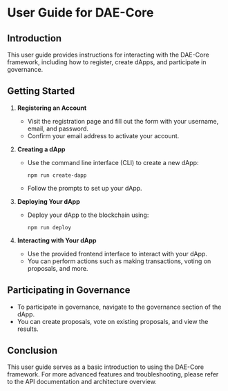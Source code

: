 # User Guide for DAE-Core

## Introduction

This user guide provides instructions for interacting with the DAE-Core framework, including how to register, create dApps, and participate in governance.

## Getting Started

1. **Registering an Account**
   - Visit the registration page and fill out the form with your username, email, and password.
   - Confirm your email address to activate your account.

2. **Creating a dApp**
   - Use the command line interface (CLI) to create a new dApp:
     ```
     npm run create-dapp
     ```
   - Follow the prompts to set up your dApp.

3. **Deploying Your dApp**
   - Deploy your dApp to the blockchain using:
     ```
     npm run deploy
     ```

4. **Interacting with Your dApp**
   - Use the provided frontend interface to interact with your dApp.
   - You can perform actions such as making transactions, voting on proposals, and more.

## Participating in Governance

- To participate in governance, navigate to the governance section of the dApp.
- You can create proposals, vote on existing proposals, and view the results.

## Conclusion

This user guide serves as a basic introduction to using the DAE-Core framework. For more advanced features and troubleshooting, please refer to the API documentation and architecture overview.
